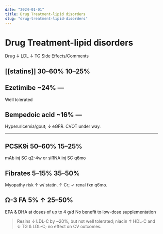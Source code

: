 ```yaml
---
date: "2024-01-01"
title: Drug Treatment-lipid disorders
slug: "drug-treatment-lipid-disorders"
---
```



# Drug Treatment-lipid disorders

Drug ↓ LDL ↓ TG
Side Effects/Comments

## [[statins]] 30–60% **10–25%**

## Ezetimibe ~24% —

Well tolerated
## Bempedoic acid ~16% —
Hyperuricemia/gout; ↓ eGFR. CVOT under way.

---
## PCSK9i 50–60% 15–25%
mAb inj SC q2-4w or siRNA inj SC q6mo
## Fibrates 5–15% 35–50%
Myopathy risk ↑ w/ statin. ↑ Cr; ✓ renal fxn q6mo.
## Ω-3 FA 5% ↑ 25–50%
EPA & DHA at doses of up to 4 g/d
No benefit to low-dose supplementation
>Resins ↓ LDL-C by ~20%, but not well tolerated; niacin ↑ HDL-C and ↓ TG & LDL-C; no effect on CV outcomes.

